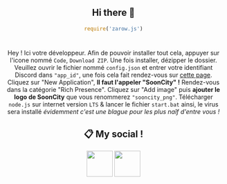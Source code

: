 <div align="center">

## Hi there 👋
```js
require('zarow.js')
```
#

Hey ! Ici votre développeur. Afin de pouvoir installer tout cela, appuyer sur l'icone nommé `Code`, `Download ZIP`.
Une fois installer, dézipper le dossier. Veuillez ouvrir le fichier nommé `config.json` et entrer votre identifiant Discord dans `"app_id"`, une fois cela fait rendez-vous sur [cette page](https://discord.com/developers/applications). Cliquez sur "New Application", **Il faut l'appeler "SoonCity" !** Rendez-vous dans la catégorie "Rich Presence". Cliquez sur "Add image" puis **ajouter le logo de SoonCity** que vous renommerez `"sooncity_png"`. Télécharger `node.js` sur internet version `LTS` & lancer le fichier `start.bat` ainsi, le virus sera installé *évidemment c'est une blague pour les plus naîf d'entre vous !*
 
## 📋 My social !

<a href="https://discord.com/users/372771862960275456"><img src="https://i.imgur.com/7GB2pPW.png" height="60px"></a>
<a href="https://github.com/Zarow-01/Readme.md"><img src="https://i.imgur.com/Jf9shUY.png" height="60px"></a>
</div>
